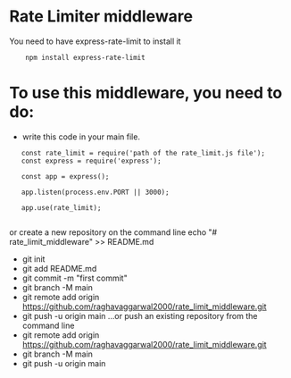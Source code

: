 # Rate Limiter middleware

You need to have express-rate-limit
to install it
```
    npm install express-rate-limit
```

# To use this middleware, you need to do:

- write this code in your main file.
 ```
    const rate_limit = require('path of the rate_limit.js file');
    const express = require('express');

    const app = express();

    app.listen(process.env.PORT || 3000);

    app.use(rate_limit);
    
 ```





or create a new repository on the command line
echo "# rate_limit_middleware" >> README.md
- git init
- git add README.md
- git commit -m "first commit"
- git branch -M main
- git remote add origin https://github.com/raghavaggarwal2000/rate_limit_middleware.git
- git push -u origin main
…or push an existing repository from the command line
- git remote add origin https://github.com/raghavaggarwal2000/rate_limit_middleware.git
- git branch -M main
- git push -u origin main